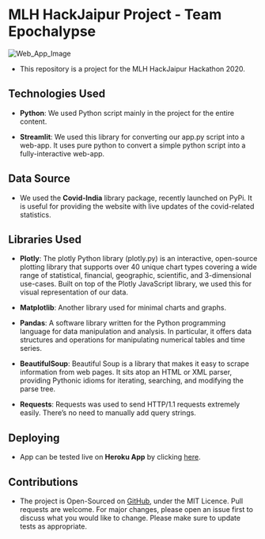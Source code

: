 # MLH HackJaipur Project - Team Epochalypse

![Web_App_Image](https://github.com/xacrolyte/MLHJepoch/blob/master/MLH_app.png?raw=true)

* This repository is a project for the MLH HackJaipur Hackathon 2020.

## Technologies Used

* **Python**: We used Python script mainly in the project for the entire content.

* **Streamlit**: We used this library for converting our app.py script into a web-app. It uses pure python to convert a simple python script into a fully-interactive web-app.

## Data Source

* We used the **Covid-India** library package, recently launched on PyPi. It is useful for providing the website with live updates of the covid-related statistics.

## Libraries Used

* **Plotly**: The plotly Python library (plotly.py) is an interactive, open-source plotting library that supports over 40 unique chart types covering a wide range of statistical, financial, geographic, scientific, and 3-dimensional use-cases. Built on top of the Plotly JavaScript library, we used this for visual representation of our data.

* **Matplotlib**: Another library used for minimal charts and graphs.

* **Pandas**: A software library written for the Python programming language for data manipulation and analysis. In particular, it offers data structures and operations for manipulating numerical tables and time series.

* **BeautifulSoup**: Beautiful Soup is a library that makes it easy to scrape information from web pages. It sits atop an HTML or XML parser, providing Pythonic idioms for iterating, searching, and modifying the parse tree.

* **Requests**: Requests was used to send HTTP/1.1 requests extremely easily. There’s no need to manually add query strings.

## Deploying

* App can be tested live on **Heroku App** by clicking [here](https://mlhjepoch.herokuapp.com/).

## Contributions

* The project is Open-Sourced on [GitHub](https://github.com/Xacrolyte/MLHJepoch), under the MIT Licence. Pull requests are welcome. For major changes, please open an issue first to discuss what you would like to change. Please make sure to update tests as appropriate.